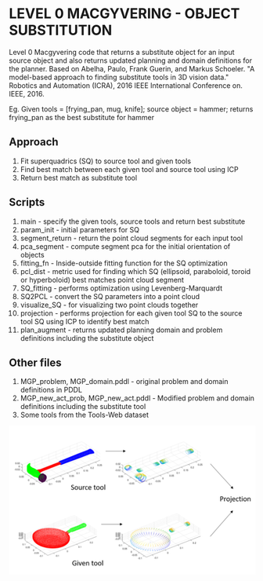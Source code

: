 # LEVEL 0 MACGYVERING - OBJECT SUBSTITUTION #

Level 0 Macgyvering code that returns a substitute object for an input source object and also returns updated planning and domain definitions for the planner. Based on Abelha, Paulo, Frank Guerin, and Markus Schoeler. "A model-based approach to finding substitute tools in 3D vision data." Robotics and Automation (ICRA), 2016 IEEE International Conference on. IEEE, 2016.

Eg. Given tools = [frying_pan, mug, knife]; source object = hammer; returns frying_pan as the best substitute for hammer

## Approach ## 

1) Fit superquadrics (SQ) to source tool and given tools
2) Find best match between each given tool and source tool using ICP
3) Return best match as substitute tool
          
## Scripts ## 
1) main - specify the given tools, source tools and return best substitute
2) param_init - initial parameters for SQ
3) segment_return - return the point cloud segments for each input tool
4) pca_segment - compute segment pca for the initial orientation of objects
5) fitting_fn - Inside-outside fitting function for the SQ optimization
6) pcl_dist - metric used for finding which SQ (ellipsoid, paraboloid, toroid or hyperboloid) best matches point cloud segment
7) SQ_fitting - performs optimization using Levenberg-Marquardt
8) SQ2PCL - convert the SQ parameters into a point cloud
9) visualize_SQ - for visualizing two point clouds together
10) projection - performs projection for each given tool SQ to the source tool SQ using ICP to identify best match
11) plan_augment - returns updated planning domain and problem definitions including the substitute object
         
         
## Other files ## 
1) MGP_problem, MGP_domain.pddl - original problem and domain definitions in PDDL
2) MGP_new_act_prob, MGP_new_act.pddl - Modified problem and domain definitions including the substitute tool
3) Some tools from the Tools-Web dataset
             
             
![alt text](Lvl0MG.png)


       
